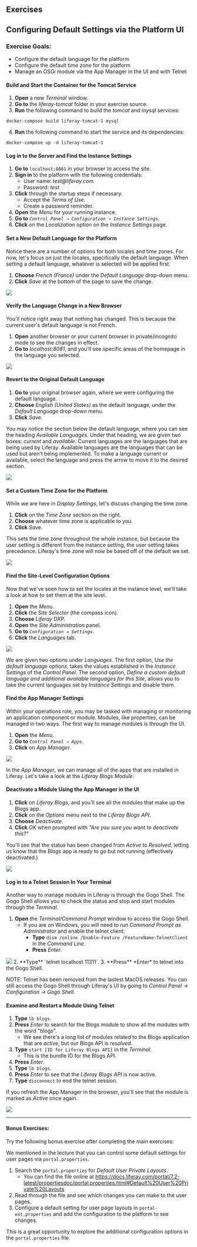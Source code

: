 <h2 class="exercise">Exercises</h2>

## Configuring Default Settings via the Platform UI

<div class="ahead">
	<h3>Exercise Goals:</h3>
		<ul>
			<li>Configure the default language for the platform</li>
			<li>Configure the default time zone for the platform</li>
			<li>Manage an OSGi module via the App Manager in the UI and with Telnet</li>
		</ul>
</div>

#### Build and Start the Container for the Tomcat Service
1. **Open** a new _Terminal_ window.
2. **Go to** the _liferay-tomcat_ folder in your exercise source.
3. **Run** the following command to build the _tomcat_ and _mysql_ services:
```shell
docker-compose build liferay-tomcat-1 mysql
```
4. **Run** the following command to start the service and its dependencies:
```shell
docker-compose up -d liferay-tomcat-1
```

#### Log in to the Server and Find the Instance Settings

1. **Go to** `localhost:8081` in your browser to access the site.
2. **Sign in** to the platform with the following credentials:
    * User name: _test@liferay.com_
    * Password: _test_
3. **Click** through the startup steps if necessary.
	* Accept the _Terms of Use_.
	* Create a password reminder.
4. **Open** the *Menu* for your running instance.
5. **Go to** _`Control Panel → Configuration → Instance Settings`_.
6. **Click** on the *Localization* option on the *Instance Settings* page.

#### Set a New Default Language for the Platform

Notice there are a number of options for both locales and time zones. For now, let's focus on just the locales, specifically the default language. When setting a default language, whatever is selected will be applied first.

1. **Choose** *French (France)* under the *Default Language* drop-down menu.
2. **Click** *Save* at the bottom of the page to save the change.

<img src="../images/chapter-2/default-language-changed.png" style="max-width: 100%">

#### Verify the Language Change in a New Browser

You'll notice right away that nothing has changed. This is because the current user's default language is not French.

1. **Open** another browser or your current browser in private/incognito mode to see the changes in effect.
2. **Go to** *localhost:8081*, and you'll see specific areas of the homepage in the language you selected.

<img src="../images/chapter-2/liferay-french.png" style="max-width: 100%">

#### Revert to the Original Default Language

1. **Go to** your original browser again, where we were configuring the default language.
2. **Choose** *English (United States)* as the default language, under the *Default Language* drop-down menu.
3. **Click** *Save*.

You may notice the section below the default language, where you can see the heading *Available Languages*. Under that heading, we are given two boxes: *current* and *available*. Current languages are the languages that are being used by Liferay. Available languages are the languages that can be used but aren't being implemented. To make a language current or available, select the language and press the arrow to move it to the desired section.

<img src="../images/chapter-2/available-languages.png" style="max-width: 100%">

#### Set a Custom Time Zone for the Platform

While we are here in *Display Settings*, let's discuss changing the time zone.

1. **Click** on the *Time Zone* section on the right.
2. **Choose** whatever time zone is applicable to you.
3. **Click** *Save*.

This sets the time zone throughout the whole instance, but because the user setting is different from the instance setting, the user setting takes precedence. Liferay's time zone will now be based off of the default we set.

<img src="../images/chapter-2/time-zone.png" style="max-width: 100%">

#### Find the Site-Level Configuration Options

Now that we've seen how to set the locales at the instance level, we'll take a look at how to set them at the site level.

1. **Open** the *Menu*.
2. **Click** the _Site Selector_ (the compass icon).
3. **Choose** _Liferay DXP_.
4. **Open** the *Site Administration* panel.
5. **Go to** _`Configuration → Settings`_.
6. **Click** the *Languages* tab.

<img src="../images/chapter-2/site-languages.png" style="max-width: 100%">

We are given two options under *Languages*. The first option, *Use the default language options*, takes the values established in the *Instance Settings* of the *Control Panel*. The second option, *Define a custom default language and additional available languages for this Site*, allows you to take the current languages set by *Instance Settings* and disable them.

#### Find the App Manager Settings

Within your operations role, you may be tasked with managing or monitoring an application component or module. Modules, like properties, can be managed in two ways. The first way to manage modules is through the UI.

1. **Open** the *Menu*.
2. **Go to** _`Control Panel → Apps`_.
3. **Click** on *App Manager*.

<img src="../images/chapter-2/app-manager.png" style="max-width: 100%"> 

In the *App Manager*, we can manage all of the apps that are installed in Liferay. Let's take a look at the *Liferay Blogs Module*.

#### Deactivate a Module Using the App Manager in the UI

1. **Click** on *Liferay Blogs*, and you'll see all the modules that make up the Blogs app.
2. **Click** on the *Options* menu next to the _Liferay Blogs API_.
3. **Choose** *Deactivate*.
4. **Click** *OK* when prompted with *"Are you sure you want to deactivate this?"* 

You'll see that the status has been changed from *Active* to *Resolved*, letting us know that the Blogs app is ready to go but not running (effectively deactivated.)

<img src="../images/chapter-2/blogs-resolved.png" style="max-width: 100%">

#### Log in to a Telnet Session In Your Terminal

Another way to manage modules in Liferay is through the Gogo Shell. The Gogo Shell allows you to check the status and stop and start modules through the *Terminal*.

1. **Open** the *Terminal/Command Prompt* window to access the Gogo Shell.
	- If you are on Windows, you will need to *run Command Prompt as Administrator* and enable the telnet client:
		- **Type** `dism /online /Enable-Feature /FeatureName:TelnetClient` in the _Command Line_.
		- **Press** _Enter_.
<img src="../images/chapter-2/telnet-on.png" style="max-width: 100%">
2. **Type** `telnet localhost 11311`.
3. **Press** *Enter* to telnet into the Gogo Shell.

NOTE:
Telnet has been removed from the lastest MacOS releases. You can still access the Gogo Shell through Liferay's UI by going to _Control Panel → Configuration → Gogo Shell_.

#### Examine and Restart a Module Using Telnet

1. **Type** `lb blogs`.
2. **Press** *Enter* to search for the Blogs module to show all the modules with the word "blogs".
    - We see there's a long list of modules related to the Blogs application that are *active*, but our Blogs API is *resolved*.
3. **Type** `start [ID for Liferay Blogs API]` in the _Terminal_.
	- This is the bundle ID for the Blogs API.
4. **Press** *Enter*.
5. **Type** `lb blogs`.
6. **Press** *Enter* to see that the _Liferay Blogs API_ is now active.
6. **Type** `disconnect` to end the telnet session.

If you refresh the App Manager in the browser, you'll see that the module is marked as _Active_ once again.

<img src="../images/chapter-2/blogs-active.png" style="max-width: 100%">

---

#### Bonus Exercises: 

Try the following bonus exercise after completing the main exercises:

We mentioned in the lecture that you can control some default settings for user pages via `portal.properties`. 

1. Search the `portal.properties` for _Default User Private Layouts_.
	- You can find the file online at https://docs.liferay.com/portal/7.2-latest/propertiesdoc/portal.properties.html#Default%20User%20Private%20Layouts
2. Read through the file and see which changes you can make to the user pages.
3. Configure a default setting for user page layouts in `portal-ext.properties` and add the configuration to the platform to see changes.

This is a great opportunity to explore the additional configuration options in the `portal.properties` file.

